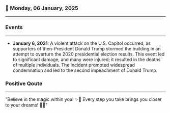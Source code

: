 ### 📅 Monday, 06 January, 2025
------
### Events
------
- **January 6, 2021**: A violent attack on the U.S. Capitol occurred, as supporters of then-President Donald Trump stormed the building in an attempt to overturn the 2020 presidential election results. This event led to significant damage, and many were injured; it resulted in the deaths of multiple individuals. The incident prompted widespread condemnation and led to the second impeachment of Donald Trump.
### Positive Qoute
------
"Believe in the magic within you! ✨🌟 Every step you take brings you closer to your dreams! 🦋💖"
